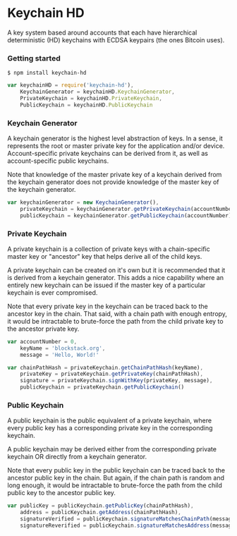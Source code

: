 # Keychain HD

A key system based around accounts that each have hierarchical deterministic (HD) keychains with ECDSA keypairs (the ones Bitcoin uses).

### Getting started

```
$ npm install keychain-hd
```

```js
var keychainHD = require('keychain-hd'),
    KeychainGenerator = keychainHD.KeychainGenerator,
    PrivateKeychain = keychainHD.PrivateKeychain,
    PublicKeychain = keychainHD.PublicKeychain
```

### Keychain Generator

A keychain generator is the highest level abstraction of keys. In a sense, it represents the root or master private key for the application and/or device. Account-specific private keychains can be derived from it, as well as account-specific public keychains.

Note that knowledge of the master private key of a keychain derived from the keychain generator does not provide knowledge of the master key of the keychain generator.

```js
var keychainGenerator = new KeychainGenerator(),
    privateKeychain = keychainGenerator.getPrivateKeychain(accountNumber),
    publicKeychain = keychainGenerator.getPublicKeychain(accountNumber)
```

### Private Keychain

A private keychain is a collection of private keys with a chain-specific master key or "ancestor" key that helps derive all of the child keys.

A private keychain can be created on it's own but it is recommended that it is derived from a keychain generator. This adds a nice capability where an entirely new keychain can be issued if the master key of a particular keychain is ever compromised.

Note that every private key in the keychain can be traced back to the ancestor key in the chain. That said, with a chain path with enough entropy, it would be intractable to brute-force the path from the child private key to the ancestor private key.

```js
var accountNumber = 0,
    keyName = 'blockstack.org',
    message = 'Hello, World!'

var chainPathHash = privateKeychain.getChainPathHash(keyName),
    privateKey = privateKeychain.getPrivateKey(chainPathHash),
    signature = privateKeychain.signWithKey(privateKey, message),
    publicKeychain = privateKeychain.getPublicKeychain()
```

### Public Keychain

A public keychain is the public equivalent of a private keychain, where every public key has a corresponding private key in the corresponding keychain.

A public keychain may be derived either from the corresponding private keychain OR directly from a keychain generator.

Note that every public key in the public keychain can be traced back to the ancestor public key in the chain. But again, if the chain path is random and long enough, it would be intractable to brute-force the path from the child public key to the ancestor public key.

```js
var publicKey = publicKeychain.getPublicKey(chainPathHash),
    address = publicKeychain.getAddress(chainPathHash),
    signatureVerified = publicKeychain.signatureMatchesChainPath(message, signature, chainPathHash),
    signatureReverified = publicKeychain.signatureMatchesAddress(message, signature, address)
```
